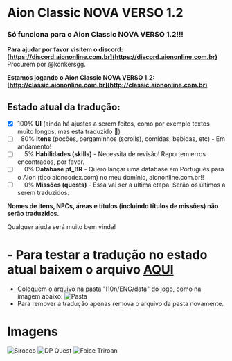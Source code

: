 # Aion Classic NOVA VERSO 1.2

### Só funciona para o Aion Classic NOVA VERSO 1.2!!!

**Para ajudar por favor visitem o discord: [https://discord.aiononline.com.br](https://discord.aiononline.com.br)**
Procurem por @konkersgg.

**Estamos jogando o Aion Classic NOVA VERSO 1.2: [http://classic.aiononline.com.br](http://classic.aiononline.com.br)**

## Estado atual da tradução:
- [x] 100% **UI** (ainda há ajustes a serem feitos, como por exemplo textos muito longos, mas está traduzido :tada:)
- [ ] &nbsp;&nbsp;80% **Itens** (poções, pergaminhos (scrolls), comidas, bebidas, etc) - Em andamento!
- [ ] &nbsp;&nbsp;&nbsp;&nbsp;5% **Habilidades (skills)** - Necessita de revisão! Reportem erros encontrados, por favor.
- [ ] &nbsp;&nbsp;&nbsp;&nbsp;0% **Database pt_BR** - Quero lançar uma database em Português para o Aion (tipo aioncodex.com) no meu domínio, aiononline.com.br!!
- [ ] &nbsp;&nbsp;&nbsp;&nbsp;0% **Missões (quests)** - Essa vai ser a última etapa. Serão os últimos a serem traduzidos.

**Nomes de itens, NPCs, áreas e títulos (incluindo títulos de missões) não serão traduzidos.**

Qualquer ajuda será muito bem vinda!

# - Para testar a tradução no estado atual baixem o arquivo [AQUI](https://github.com/giordanidev/aion-classic-ptbr/raw/refs/heads/client_1.2/_download/z_nova_data_ptBR.zip)
- Coloquem o arquivo na pasta "l10n/ENG/data" do jogo, como na imagem abaixo:
![Pasta](https://i.imgur.com/2YwIkRS.png)
- Para remover a tradução apenas remova o arquivo da pasta novamente.

# Imagens
![Sirocco](https://imgur.com/PK3elax.png)
![DP Quest](https://imgur.com/fn51O0Z.png)
![Foice Triroan](https://i.imgur.com/yjWkAdt.png)
